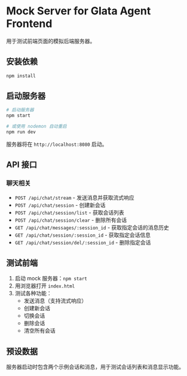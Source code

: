 # Mock Server for Glata Agent Frontend

用于测试前端页面的模拟后端服务器。

## 安装依赖

```bash
npm install
```

## 启动服务器

```bash
# 启动服务器
npm start

# 或使用 nodemon 自动重启
npm run dev
```

服务器将在 `http://localhost:8080` 启动。

## API 接口

### 聊天相关
- `POST /api/chat/stream` - 发送消息并获取流式响应
- `POST /api/chat/session` - 创建新会话
- `POST /api/chat/session/list` - 获取会话列表
- `POST /api/chat/session/clear` - 删除所有会话
- `GET /api/chat/messages/:session_id` - 获取指定会话的消息历史
- `GET /api/chat/session/:session_id` - 获取指定会话信息
- `GET /api/chat/session/del/:session_id` - 删除指定会话

## 测试前端

1. 启动 mock 服务器：`npm start`
2. 用浏览器打开 `index.html`
3. 测试各种功能：
   - 发送消息（支持流式响应）
   - 创建新会话
   - 切换会话
   - 删除会话
   - 清空所有会话

## 预设数据

服务器启动时包含两个示例会话和消息，用于测试会话列表和消息显示功能。